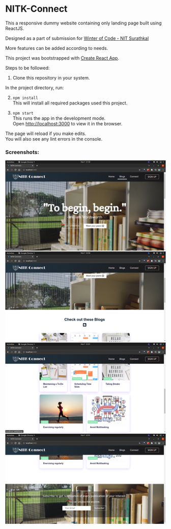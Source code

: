 # NITK-Connect

This a responsive dummy website containing only landing page built using ReactJS.

Designed as a part of submission for [Winter of Code - NIT Surathkal](https://woc-nitk.github.io/#/)

More features can be added according to needs.

This project was bootstrapped with [Create React App](https://github.com/facebook/create-react-app).

Steps to be followed:

1. Clone this repository in your system.

In the project directory, run:

2. `npm install`\
This will install all required packages used this project.

3. `npm start`\
This runs the app in the development mode.\
Open [http://localhost:3000](http://localhost:3000) to view it in the browser.

The page will reload if you make edits.\
You will also see any lint errors in the console.

### Screenshots:
![](./public/images/ss1.png) 
![](./public/images/ss4.png)
![](./public/images/ss2.png) 
![](./public/images/ss3.png)
